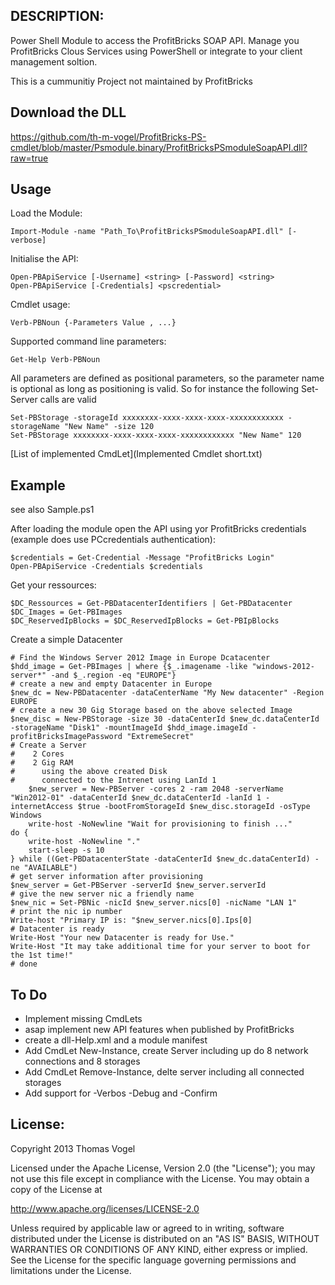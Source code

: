 ## DESCRIPTION:

Power Shell Module to access the ProfitBricks SOAP API. Manage you ProfitBricks Clous Services using PowerShell or integrate to your client management soltion.

This is a cummunitiy Project not maintained by ProfitBricks

## Download the DLL

https://github.com/th-m-vogel/ProfitBricks-PS-cmdlet/blob/master/Psmodule.binary/ProfitBricksPSmoduleSoapAPI.dll?raw=true

## Usage

Load the Module:

	Import-Module -name "Path_To\ProfitBricksPSmoduleSoapAPI.dll" [-verbose]

Initialise the API:

	Open-PBApiService [-Username] <string> [-Password] <string>
	Open-PBApiService [-Credentials] <pscredential>

Cmdlet usage:

	Verb-PBNoun {-Parameters Value , ...}

Supported command line parameters:

	Get-Help Verb-PBNoun

All parameters are defined as positional parameters, so the parameter name is optional as long as positioning is valid. So for instance the following Set-Server calls are valid

	Set-PBStorage -storageId xxxxxxxx-xxxx-xxxx-xxxx-xxxxxxxxxxxx -storageName "New Name" -size 120
	Set-PBStorage xxxxxxxx-xxxx-xxxx-xxxx-xxxxxxxxxxxx "New Name" 120
	
[List of implemented CmdLet](Implemented Cmdlet short.txt)

## Example

see also Sample.ps1

After loading the module open the API using yor ProfitBricks credentials (example does use PCcredentials authentication):

	$credentials = Get-Credential -Message "ProfitBricks Login"
	Open-PBApiService -Credentials $credentials

Get your ressources:

	$DC_Ressources = Get-PBDatacenterIdentifiers | Get-PBDatacenter
	$DC_Images = Get-PBImages
	$DC_ReservedIpBlocks = $DC_ReservedIpBlocks = Get-PBIpBlocks

Create a simple Datacenter

	# Find the Windows Server 2012 Image in Europe Dcatacenter
	$hdd_image = Get-PBImages | where {$_.imagename -like "windows-2012-server*" -and $_.region -eq "EUROPE"}
	# create a new and empty Datacenter in Europe
	$new_dc = New-PBDatacenter -dataCenterName "My New datacenter" -Region EUROPE
	# create a new 30 Gig Storage based on the above selected Image
	$new_disc = New-PBStorage -size 30 -dataCenterId $new_dc.dataCenterId -storageName "Disk1" -mountImageId $hdd_image.imageId -profitBricksImagePassword "ExtremeSecret"
	# Create a Server
	#    2 Cores
	#    2 Gig RAM
	#      using the above created Disk
	#      connected to the Intrenet using LanId 1
    	$new_server = New-PBServer -cores 2 -ram 2048 -serverName "Win2012-01" -dataCenterId $new_dc.dataCenterId -lanId 1 -internetAccess $true -bootFromStorageId $new_disc.storageId -osType Windows
    	write-host -NoNewline "Wait for provisioning to finish ..."
	do {
		write-host -NoNewline "." 
		start-sleep -s 10
	} while ((Get-PBDatacenterState -dataCenterId $new_dc.dataCenterId) -ne "AVAILABLE")
	# get server information after provisioning
	$new_server = Get-PBServer -serverId $new_server.serverId
	# give the new server nic a friendly name
	$new_nic = Set-PBNic -nicId $new_server.nics[0] -nicName "LAN 1"
	# print the nic ip number
	Write-host "Primary IP is: "$new_server.nics[0].Ips[0]
	# Datacenter is ready
	Write-Host "Your new Datacenter is ready for Use."
	Write-Host "It may take additional time for your server to boot for the 1st time!"
	# done

## To Do

- Implement missing CmdLets
- asap implement new API features when published by ProfitBricks
- create a dll-Help.xml and a module manifest
- Add CmdLet New-Instance, create Server including up do 8 network connections and 8 storages
- Add CmdLet Remove-Instance, delte server including all connected storages
- Add support for -Verbos -Debug and -Confirm 

## License:

Copyright 2013 Thomas Vogel

Licensed under the Apache License, Version 2.0 (the "License");
you may not use this file except in compliance with the License.
You may obtain a copy of the License at

http://www.apache.org/licenses/LICENSE-2.0

Unless required by applicable law or agreed to in writing, software
distributed under the License is distributed on an "AS IS" BASIS,
WITHOUT WARRANTIES OR CONDITIONS OF ANY KIND, either express or implied.
See the License for the specific language governing permissions and
limitations under the License.

